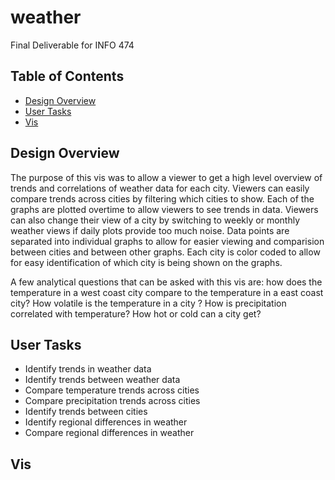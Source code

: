 # weather

Final Deliverable for INFO 474

## Table of Contents

* [Design Overview](#design-overview)
* [User Tasks](#user-tasks)
* [Vis](#vis)

## Design Overview

The purpose of this vis was to allow a viewer to get a high level overview of trends and correlations of weather data for each city. Viewers can easily compare trends across cities by filtering which cities to show. Each of the graphs are plotted overtime to allow viewers to see trends in data. Viewers can also change their view of a city by switching to weekly or monthly weather views if daily plots provide too much noise. Data points are separated into individual graphs to allow for easier viewing and comparision between cities and between other graphs. Each city is color coded to allow for easy identification of which city is being shown on the graphs.

A few analytical questions that can be asked with this vis are: how does the temperature in a west coast city compare to the temperature in a east coast city? How volatile is the temperature in a city ? How is precipitation correlated with temperature? How hot or cold can a city get?

## User Tasks

* Identify trends in weather data
* Identify trends between weather data
* Compare temperature trends across cities
* Compare precipitation trends across cities
* Identify trends between cities
* Identify regional differences in weather
* Compare regional differences in weather

## Vis
